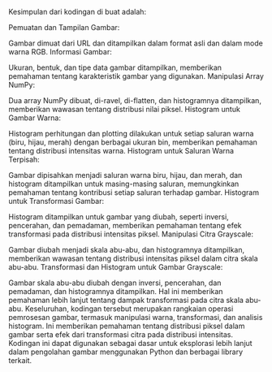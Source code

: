Kesimpulan dari kodingan di buat adalah:

Pemuatan dan Tampilan Gambar:

Gambar dimuat dari URL dan ditampilkan dalam format asli dan dalam mode warna RGB.
Informasi Gambar:

Ukuran, bentuk, dan tipe data gambar ditampilkan, memberikan pemahaman tentang karakteristik gambar yang digunakan.
Manipulasi Array NumPy:

Dua array NumPy dibuat, di-ravel, di-flatten, dan histogramnya ditampilkan, memberikan wawasan tentang distribusi nilai piksel.
Histogram untuk Gambar Warna:

Histogram perhitungan dan plotting dilakukan untuk setiap saluran warna (biru, hijau, merah) dengan berbagai ukuran bin, memberikan pemahaman tentang distribusi intensitas warna.
Histogram untuk Saluran Warna Terpisah:

Gambar dipisahkan menjadi saluran warna biru, hijau, dan merah, dan histogram ditampilkan untuk masing-masing saluran, memungkinkan pemahaman tentang kontribusi setiap saluran terhadap gambar.
Histogram untuk Transformasi Gambar:

Histogram ditampilkan untuk gambar yang diubah, seperti inversi, pencerahan, dan pemadaman, memberikan pemahaman tentang efek transformasi pada distribusi intensitas piksel.
Manipulasi Citra Grayscale:

Gambar diubah menjadi skala abu-abu, dan histogramnya ditampilkan, memberikan wawasan tentang distribusi intensitas piksel dalam citra skala abu-abu.
Transformasi dan Histogram untuk Gambar Grayscale:

Gambar skala abu-abu diubah dengan inversi, pencerahan, dan pemadaman, dan histogramnya ditampilkan. Hal ini memberikan pemahaman lebih lanjut tentang dampak transformasi pada citra skala abu-abu.
Keseluruhan, kodingan tersebut merupakan rangkaian operasi pemrosesan gambar, termasuk manipulasi warna, transformasi, dan analisis histogram. Ini memberikan pemahaman tentang distribusi piksel dalam gambar serta efek dari transformasi citra pada distribusi intensitas. Kodingan ini dapat digunakan sebagai dasar untuk eksplorasi lebih lanjut dalam pengolahan gambar menggunakan Python dan berbagai library terkait.
